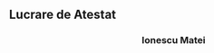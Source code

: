 <h2 style="text-align:center;">Lucrare de Atestat</h2>
<h3 style="text-align:right;"> Ionescu Matei </h3>


